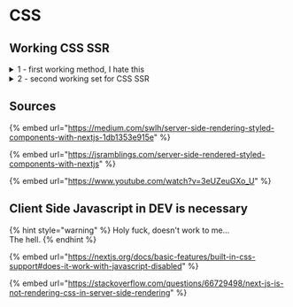 # CSS

## Working CSS SSR

<details>

<summary>1 - first working method, I hate this</summary>

```tsx
import Document, { Head, Html, Main, NextScript } from 'next/document'
import Navbar from '../comps/Navbar'

/* 
    The code here is available on every page
*/

function headContent() {
    return (
        <span>
            <title>Blog</title>
            <link rel="shortcut icon" href="/favicon.ico" />
            <style>{`
                p {
                    color: blue;
                }
                div {
                    background: red;
                }
                @media (max-width: 600px) {
                    div {
                        background: blue;
                    }
                }
            `}</style>
        </span>
    )
}

class HeadProduction extends Head {
    render() {
        return (
            <head {...this.props}>
                {headContent()}
            </head>
        );
    }
}

class MyDocument extends Document {
    render() {
        const isDev = process.env.NODE_ENV === "development"
        return (
            <Html>
                {isDev && <Head> {headContent()} </Head>}
                {!isDev && <HeadProduction />}
                <body>
                    <Navbar />
                    <Main />
                    {isDev && <NextScript />}
                </body>
            </Html>
        )
    }
}

export default MyDocument
```

</details>

<details>

<summary>2 - second working set for CSS SSR</summary>

```json
// package.json

"dependencies": {
    "next": "canary",
    "prop-types": "latest",
    "react": "latest",
    "react-dom": "latest",
    "styled-components": "latest",
    "webpack": "latest"
},
"devDependencies": {
    "@types/react": "^18.0.8",
    "babel-plugin-styled-components": "^2.0.7",
    "prettier": "latest",
    "typescript": "^4.6.4"
}
```

```
// directory tree

- public
    - globals.css
- src
    - pages
        - _document.tsx
        - _app.tsx
        - index.tsx
```

```tsx
// _document.tsx

import React from 'react';
import Document, { Head, Html, Main, NextScript } from 'next/document';

class MyDocument extends Document {
  render() {
    console.log(this.props);
    return (
      <Html>
        <Head />
        <body>
          <Main />
          <NextScript />
        </body>
      </Html>
    )
  }
}

export default MyDocument;
```

```tsx
// _app.tsx

import React from 'react';
import Prototype from 'prop-types';
import Head from 'next/head';

const App = ({ Component }) => {

    return (
        <>
            <Head>
                <meta charSet='utf-8'></meta>
                <title>NodeBird</title>
                <link rel="stylesheet" href="/globals.css" />
            </Head>
            <Component />
        </>

    );
}

App.Prototype = {
    Component: Prototype.elementType.isRequired,
}

export default App;
```

```tsx
// index.tsx

import React from 'react'

const Index = (props) => {
  return (
    <>
      <h1>Hello World</h1>
    </>
  )
}

export default Index;
```

```css
// global.css

body {
    background-color: aquamarine;
}

h1 {
    font-size: 3rem;
    color: #ffc600;
}
```

</details>

## Sources

{% embed url="https://medium.com/swlh/server-side-rendering-styled-components-with-nextjs-1db1353e915e" %}

{% embed url="https://jsramblings.com/server-side-rendered-styled-components-with-nextjs" %}

{% embed url="https://www.youtube.com/watch?v=3eUZeuGXo_U" %}

## Client Side Javascript in DEV is necessary

{% hint style="warning" %}
Holy fuck, doesn't work to me...\
The hell.
{% endhint %}

{% embed url="https://nextjs.org/docs/basic-features/built-in-css-support#does-it-work-with-javascript-disabled" %}

{% embed url="https://stackoverflow.com/questions/66729498/next-js-is-not-rendering-css-in-server-side-rendering" %}
